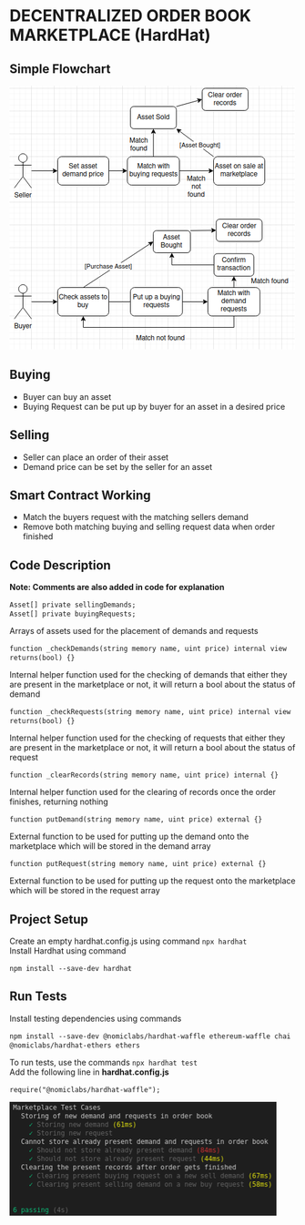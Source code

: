 # DECENTRALIZED ORDER BOOK MARKETPLACE (HardHat)

## Simple Flowchart

![Simple Flowchat](Flowchart.png)

## Buying

- Buyer can buy an asset
- Buying Request can be put up by buyer for an asset in a desired price

## Selling

- Seller can place an order of their asset
- Demand price can be set by the seller for an asset

## Smart Contract Working

- Match the buyers request with the matching sellers demand
- Remove both matching buying and selling request data when order finished

## Code Description

**Note: Comments are also added in code for explanation**

```
Asset[] private sellingDemands;
Asset[] private buyingRequests;
```

Arrays of assets used for the placement of demands and requests

```
function _checkDemands(string memory name, uint price) internal view returns(bool) {}
```

Internal helper function used for the checking of demands that either they are present in the marketplace or not, it will return a bool about the status of demand

```
function _checkRequests(string memory name, uint price) internal view returns(bool) {}
```

Internal helper function used for the checking of requests that either they are present in the marketplace or not, it will return a bool about the status of request

```
function _clearRecords(string memory name, uint price) internal {}
```

Internal helper function used for the clearing of records once the order finishes, returning nothing

```
function putDemand(string memory name, uint price) external {}
```

External function to be used for putting up the demand onto the marketplace which will be stored in the demand array

```
function putRequest(string memory name, uint price) external {}
```

External function to be used for putting up the request onto the marketplace which will be stored in the request array

## Project Setup

Create an empty hardhat.config.js using command `npx hardhat`<br/>
Install Hardhat using command

```
npm install --save-dev hardhat
```

## Run Tests

Install testing dependencies using commands

```
npm install --save-dev @nomiclabs/hardhat-waffle ethereum-waffle chai @nomiclabs/hardhat-ethers ethers
```

To run tests, use the commands `npx hardhat test`<br/>
Add the following line in **hardhat.config.js**

```
require("@nomiclabs/hardhat-waffle");
```

![Passing Test Cases](Tests.png)
